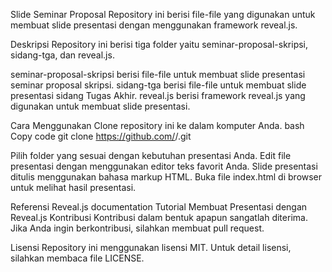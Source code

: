 Slide Seminar  Proposal
Repository ini berisi file-file yang digunakan untuk membuat slide presentasi dengan menggunakan framework reveal.js.

Deskripsi
Repository ini berisi tiga folder yaitu seminar-proposal-skripsi, sidang-tga, dan reveal.js.

seminar-proposal-skripsi berisi file-file untuk membuat slide presentasi seminar proposal skripsi.
sidang-tga berisi file-file untuk membuat slide presentasi sidang Tugas Akhir.
reveal.js berisi framework reveal.js yang digunakan untuk membuat slide presentasi.

Cara Menggunakan
Clone repository ini ke dalam komputer Anda.
bash
Copy code
git clone https://github.com/<Johalfata>/<slide-seminar-proposal>.git

Pilih folder yang sesuai dengan kebutuhan presentasi Anda.
Edit file presentasi dengan menggunakan editor teks favorit Anda. Slide presentasi ditulis menggunakan bahasa markup HTML.
Buka file index.html di browser untuk melihat hasil presentasi.

Referensi
Reveal.js documentation
Tutorial Membuat Presentasi dengan Reveal.js
Kontribusi
Kontribusi dalam bentuk apapun sangatlah diterima. Jika Anda ingin berkontribusi, silahkan membuat pull request.

Lisensi
Repository ini menggunakan lisensi MIT. Untuk detail lisensi, silahkan membaca file LICENSE.